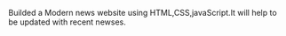 
Builded a Modern news website using HTML,CSS,javaScript.It will help to be updated with recent newses.
